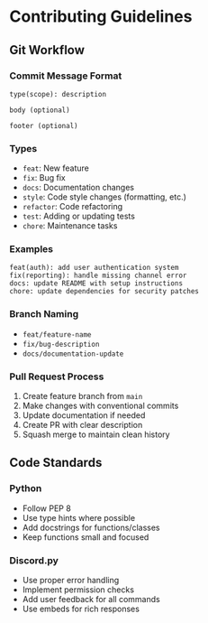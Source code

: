 # Contributing Guidelines

## Git Workflow

### Commit Message Format
```
type(scope): description

body (optional)

footer (optional)
```

### Types
- `feat`: New feature
- `fix`: Bug fix
- `docs`: Documentation changes
- `style`: Code style changes (formatting, etc.)
- `refactor`: Code refactoring
- `test`: Adding or updating tests
- `chore`: Maintenance tasks

### Examples
```
feat(auth): add user authentication system
fix(reporting): handle missing channel error
docs: update README with setup instructions
chore: update dependencies for security patches
```

### Branch Naming
- `feat/feature-name`
- `fix/bug-description`
- `docs/documentation-update`

### Pull Request Process
1. Create feature branch from `main`
2. Make changes with conventional commits
3. Update documentation if needed
4. Create PR with clear description
5. Squash merge to maintain clean history

## Code Standards

### Python
- Follow PEP 8
- Use type hints where possible
- Add docstrings for functions/classes
- Keep functions small and focused

### Discord.py
- Use proper error handling
- Implement permission checks
- Add user feedback for all commands
- Use embeds for rich responses